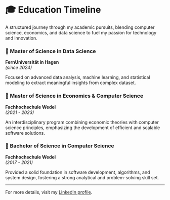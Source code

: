 # 🎓 Education Timeline
A structured journey through my academic pursuits, blending computer science, economics, and data science to fuel my passion for technology and innovation.

### 📘 Master of Science in Data Science  
**FernUniversität in Hagen**  
*(since 2024)*

Focused on advanced data analysis, machine learning, and statistical modeling to extract meaningful insights from complex dataset.

### 📘 Master of Science in Economics & Computer Science  
**Fachhochschule Wedel**  
*(2021 - 2023)* 

An interdisciplinary program combining economic theories with computer science principles, emphasizing the development of efficient and scalable software solutions.

### 📗 Bachelor of Science in Computer Science  
**Fachhochschule Wedel**  
*(2017 - 2021)*  

Provided a solid foundation in software development, algorithms, and system design, fostering a strong analytical and problem-solving skill set.

---

For more details, visit my [LinkedIn profile](https://de.linkedin.com/in/tjark-prokoph).